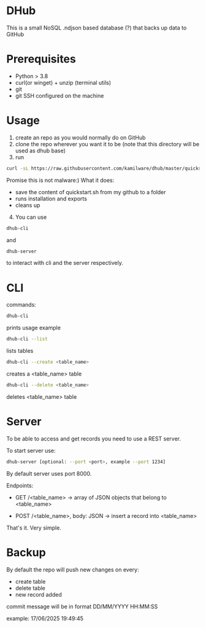 # DHub

This is a small NoSQL .ndjson based database (?) that backs up data to GitHub

# Prerequisites

- Python > 3.8
- curl(or winget) + unzip (terminal utils)
- git
- git SSH configured on the machine

# Usage

1. create an repo as you would normally do on GitHub
2. clone the repo wherever you want it to be (note that this directory will be used as dhub base)
3. run

```bash
curl -sL https://raw.githubusercontent.com/kamilware/dhub/master/quickstart.sh -o quickstart.sh && source quickstart.sh && rm quickstart.sh
```

Promise this is not malware:)
What it does:

- save the content of quickstart.sh from my github to a folder
- runs installation and exports
- cleans up

4. You can use

```bash
dhub-cli
```

and

```bash
dhub-server
```

to interact with cli and the server respectively.

# CLI

commands:

```bash
dhub-cli
```

prints usage example

```bash
dhub-cli --list
```

lists tables

```bash
dhub-cli --create <table_name>
```

creates a <table_name> table

```bash
dhub-cli --delete <table_name>
```

deletes <table_name> table

# Server

To be able to access and get records you need to use a REST server.

To start server use:

```bash
dhub-server [optional: --port <port>, example --port 1234]
```

By default server uses port 8000.

Endpoints:

- GET /<table_name> -> array of JSON objects that belong to <table_name>

- POST /<table_name>, body: JSON -> insert a record into <table_name>

That's it. Very simple.

# Backup

By default the repo will push new changes on every:

- create table
- delete table
- new record added

commit message will be in format DD/MM/YYYY HH:MM:SS

example: 17/06/2025 19:49:45
